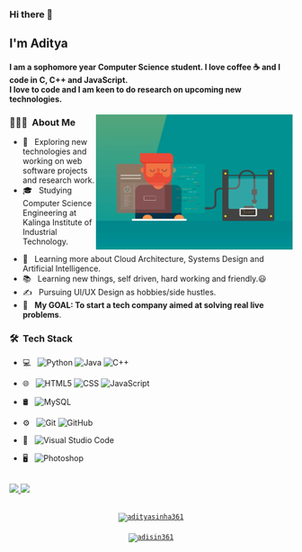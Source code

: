 ### Hi there 👋

<h2>I'm Aditya</h2>
<h4>I am a sophomore year Computer Science student. I love coffee ☕ and I code in C, C++ and JavaScript.<br>I love to code and I am keen to do research on upcoming new technologies.</h4>

<img align="right" alt="GIF" src="https://github.com/adisin361/techGig_codes/blob/master/gif_op.gif" width="350" height="240" />

<h3> 👨🏻‍💻 &nbsp;About Me </h3>

- 🤔 &nbsp; Exploring new technologies and working on web software projects and research work.
- 🎓 &nbsp; Studying Computer Science Engineering at Kalinga Institute of Industrial Technology.
<!--- 💼 &nbsp; Working as a Web Developer at KIIT Mechatronics Society.-->
- 🌱 &nbsp; Learning more about Cloud Architecture, Systems Design and Artificial Intelligence.
- 📚 &nbsp; Learning new things, self driven, hard working and friendly.😃
- ✍️ &nbsp; Pursuing UI/UX Design as hobbies/side hustles.
- 🔌 &nbsp; **My GOAL: To start a tech company aimed at solving real live problems**.

<h3> 🛠 &nbsp;Tech Stack</h3>

- 💻 &nbsp;
  ![Python](https://img.shields.io/badge/-Python-333333?style=flat&logo=python)
  ![Java](https://img.shields.io/badge/-Java-333333?style=flat&logo=Java&logoColor=007396)
  ![C++](https://img.shields.io/badge/-C++-333333?style=flat&logo=C%2B%2B&logoColor=00599C)
- 🌐 &nbsp;
  ![HTML5](https://img.shields.io/badge/-HTML5-333333?style=flat&logo=HTML5)
  ![CSS](https://img.shields.io/badge/-CSS-333333?style=flat&logo=CSS3&logoColor=1572B6)
  ![JavaScript](https://img.shields.io/badge/-JavaScript-333333?style=flat&logo=javascript)
  <!--![Bootstrap](https://img.shields.io/badge/-Bootstrap-333333?style=flat&logo=bootstrap&logoColor=563D7C)
  ![Node.js](https://img.shields.io/badge/-Node.js-333333?style=flat&logo=node.js)
  ![React](https://img.shields.io/badge/-React-333333?style=flat&logo=react)-->
  
- 🛢 &nbsp;
  ![MySQL](https://img.shields.io/badge/-MySQL-333333?style=flat&logo=mysql)
  <!--![MongoDB](https://img.shields.io/badge/-MongoDB-333333?style=flat&logo=mongodb)-->
- ⚙️ &nbsp;
  ![Git](https://img.shields.io/badge/-Git-333333?style=flat&logo=git)
  ![GitHub](https://img.shields.io/badge/-GitHub-333333?style=flat&logo=github)
- 🔧 &nbsp;
  ![Visual Studio Code](https://img.shields.io/badge/-Visual%20Studio%20Code-333333?style=flat&logo=visual-studio-code&logoColor=007ACC)
- 🖥 &nbsp;
  ![Photoshop](https://img.shields.io/badge/-Photoshop-333333?style=flat&logo=adobe-photoshop)

<br/>

<a href="https://github.com/adisin361">
  <img height="180em" src="https://github-readme-stats.vercel.app/api?username=adisin361&theme=buefy&show_icons=true" />
  <img height="180em" src="https://github-readme-stats.vercel.app/api/top-langs/?username=adisin361&theme=buefy&layout=compact" />
</a>

<br/>

<!--<h3> 🤝🏻 &nbsp;Connect with Me </h3>-->

<p align="center">
<code>
<a href="https://twitter.com/adityasinha361" target="_blank"><img align="center" src="https://cdn.jsdelivr.net/npm/simple-icons@3.0.1/icons/twitter.svg" alt="adityasinha361" height="30" width="40" /></a>
<!--<a href="https://www.linkedin.com/in/subhayan-das-a880a21b6/" target="_blank"><img align="center" src="https://cdn.jsdelivr.net/npm/simple-icons@3.0.1/icons/linkedin.svg" alt="subhayan-das" height="30" width="40"/></a>-->
<a href="https://www.instagram.com/adisin361/" target="_blank"><img align="center" src="https://cdn.jsdelivr.net/npm/simple-icons@3.0.1/icons/instagram.svg" alt="adisin361" height="30" width="40" /></a>
</code>
</p>

